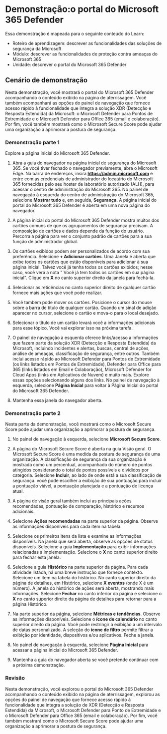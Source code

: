 <!---
---
Demonstração: Título: 'O portal Microsoft 365 Defender' Módulo: 'Roteiro de aprendizagem: descrever as funcionalidades das soluções de segurança da Microsoft; Módulo 4: descrever as funcionalidades de proteção contra ameaças do Microsoft 365; Unidade 7: descrever o portal Microsoft 365 Defender'
---
--->

# Demonstração:o portal do Microsoft 365 Defender

Essa demonstração é mapeada para o seguinte conteúdo do Learn:

- Roteiro de aprendizagem: descrever as funcionalidades das soluções de segurança da Microsoft
- Módulo: descrever as funcionalidades de proteção contra ameaças do Microsoft 365
- Unidade: descrever o portal do Microsoft 365 Defender

## Cenário de demonstração

Nesta demonstração, você mostrará o portal do Microsoft 365 Defender acompanhando o conteúdo exibido na página de aterrissagem. Você também acompanhará as opções do painel de navegação que fornece acesso rápido à funcionalidade que integra a solução XDR (Detecção e Resposta Estendida) da Microsoft: o Microsoft Defender para Pontos de Extremidade e o Microsoft Defender para Office 365 (email e colaboração).  Por fim, você também mostrará como o Microsoft Secure Score pode ajudar uma organização a aprimorar a postura de segurança.

### Demonstração parte 1

Explore a página inicial do Microsoft 365 Defender.

1. Abra a guia do navegador na página inicial de segurança do Microsoft 365.  Se você tiver fechado o navegador previamente, abra o Microsoft Edge. Na barra de endereços, insira **https://admin.microsoft.com** e entre com as credenciais de administrador do locatário do Microsoft 365 fornecidas pelo seu hoster de laboratório autorizado (ALH), para acessar o centro de administração do Microsoft 365. No painel de navegação à esquerda do centro de administração do Microsoft 365, selecione **Mostrar tudo** e, em seguida, **Segurança**.  A página inicial do portal do Microsoft 365 Defender é aberta em uma nova página do navegador.  

1. A página inicial do portal do Microsoft 365 Defender mostra muitos dos cartões comuns de que os agrupamentos de segurança precisam. A composição de cartões e dados depende da função do usuário. Percorra a página para ver o conjunto padrão de cartões para a sua função de administrador global.

1. Os cartões exibidos podem ser personalizados de acordo com sua preferência.  Selecione **+ Adicionar cartões**. Uma Janela é aberta que exibe todos os cartões que estão disponíveis para adicionar à sua página inicial.  Talvez você já tenha todos os cartões exibidos; nesse caso, você verá a nota " Você já tem todos os cartões em sua página inicial". Clique em **X** no canto superior direito da janela para fechá-la.

1. Selecionar as reticências no canto superior direito de qualquer cartão fornece mais ações que você pode realizar.  

1. Você também pode mover os cartões. Posicione o cursor do mouse sobre a barra de título de qualquer cartão. Quando um sinal de adição aparecer no cursor, selecione o cartão e mova-o para o local desejado.

1. Selecionar o título de um cartão levará você a informações adicionais para esse tópico. Você vai explorar isso na próxima tarefa.

1. O painel de navegação à esquerda oferece links/acesso a informações que fazem parte da solução XDR (Detecção e Resposta Estendida) da Microsoft, incluindo incidentes e alertas, buscas, central de ações, análise de ameaças, classificação de segurança, entre outros.  Também inclui acesso rápido ao Microsoft Defender para Pontos de Extremidade (os links listados em Pontos de Extremidade), Defender para Office para 365 (links listados em Email e Colaboração), Microsoft Defender for Cloud Apps (links em Aplicativos de Nuvem) e muito mais.  Explore essas opções selecionando alguns dos links.   No painel de navegação à esquerda, selecione **Página Inicial** para voltar à Página Inicial do portal do Microsoft 365 Defender.

1. Mantenha essa janela do navegador aberta.

### Demonstração parte 2

Nesta parte da demonstração, você mostrará como o Microsoft Secure Score pode ajudar uma organização a aprimorar a postura de segurança.

1. No painel de navegação à esquerda, selecione **Microsoft Secure Score**.

1. A página do Microsoft Secure Score é aberta na guia Visão geral. O Microsoft Secure Score é uma medida da postura de segurança de uma organização. A classificação de segurança da sua organização é mostrada como um percentual, acompanhado do número de pontos atingidos considerando o total de pontos possíveis e divididos por categoria. Selecione **Incluir**, ao lado de onde está a sua classificação de segurança. você pode escolher a exibição de sua pontuação para incluir a pontuação viável, a pontuação planejada e a pontuação de licença atual.

1. A página de visão geral também inclui as principais ações recomendadas, pontuação de comparação, histórico e recursos adicionais.

1. Selecione **Ações recomendadas** na parte superior da página.  Observe as informações disponíveis para cada item na tabela.  

1. Selecione os primeiros itens da lista e examine as informações disponíveis. Na janela que será aberta, observe as opções de status disponíveis. Selecione a guia **Implementação** para exibir informações relacionadas à implementação. Selecione o **X** no canto superior direito para fechar esta janela.

1. Selecione a guia **Histórico** na parte superior da página.  Para cada atividade listada, há uma breve instrução que fornece contexto.  Selecione um item na tabela do histórico.  No canto superior direito da página de detalhes, em Histórico, selecione **X eventos** (onde X é um número).  A janela do histórico de ações será aberta, mostrando mais informações.  Selecione **Fechar** no canto inferior da página e selecione o **X** no canto superior direito da página de detalhes para retornar para a página Histórico.

1. Na parte superior da página, selecione **Métricas e tendências**.  Observe as informações disponíveis.  Selecione o **ícone de calendário** no canto superior direito da página.  Você pode restringir a exibição a um intervalo de datas personalizado.  A seleção do **ícone de filtro** permite filtrar a exibição por identidade, dispositivos e/ou aplicativos.  Feche a janela.

1. No painel de navegação à esquerda, selecione **Página Inicial** para acessar a página inicial do Microsoft 365 Defender.

1. Mantenha a guia do navegador aberta se você pretende continuar com a próxima demonstração.

### Revisão

Nesta demonstração, você explorou o portal do Microsoft 365 Defender acompanhando o conteúdo exibido na página de aterrissagem, explorou as opções do painel de navegação que fornece acesso rápido à funcionalidade que integra a solução de XDR (Detecção e Resposta Estendida) da Microsoft, o Microsoft Defender para Ponto de Extremidade e o Microsoft Defender para Office 365 (email e colaboração).  Por fim, você também mostrará como o Microsoft Secure Score pode ajudar uma organização a aprimorar a postura de segurança.
